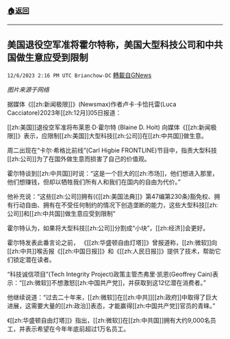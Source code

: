 ###  [:house:返回](README.md)
---


## 美国退役空军准将霍尔特称，美国大型科技公司和中共国做生意应受到限制
`12/6/2023 2:16 PM UTC Brianchow-DC` [轉載自GNews](https://gnews.org/articles/2078399)

*图片来源于网络*

据媒体《[[zh:新闻极限]]》(Newsmax)作者卢卡·卡恰托雷(Luca Cacciatore)2023年[[zh:12月]]05日报道：

[[zh:美国]]退役空军准将布莱恩·D·霍尔特 (Blaine D. Holt) 向媒体《[[zh:新闻极限]]》表示，应限制[[zh:美国]]大型科技[[zh:公司]]在[[zh:中共国]]做生意。

​​​​​​​​​​​​​​​​​​​​​周二出现在“卡尔·希格比前线”(Carl Higbie FRONTLINE)节目中，指责大型科技[[zh:公司]]为了在国外做生意而损害了自己的价值观。

霍尔特谈到[[zh:中共国]]时说：“这是一个巨大的[[zh:市场]]，他们想进入那里，他们想赚钱，但却以牺牲我们所有人和我们在国内的自由为代价。”

他补充说：“这些[[zh:公司]]拥有(《[[zh:美国法典]]》第47编第230条)豁免权、拥有行动自由、拥有在不受任何制约的情况下创造垄断的能力，这些大型科技[[zh:公司]]和[[zh:中共国]]做生意应受到限制”

霍尔特认为，如果将大型科技[[zh:公司]]分割成“小块”，[[zh:经济]]会更好。

霍尔特发表此番言论之前， 《[[zh:华盛顿自由灯塔]]》曾报道称，[[zh:微软]]向[[zh:中共]]喉舌报《[[zh:中国日报]]》和《[[zh:人民日报]]》提供了技术，帮助它们锁定潜在读者。

“科技诚信项目”(Tech Integrity Project)政策主管杰弗里·凯恩(Geoffrey Cain)表示：“[[zh:微软]]不想激怒[[zh:中国共产党]]，并获取到这12亿潜在消费者。”

他继续说道：“过去二十年来，[[zh:微软]]在[[zh:中共]][[zh:政府]]中取得了巨大进展，这需要大量的[[zh:政治]]表态，才能赢得[[zh:中国共产党]]官员的青睐。”

《[[zh:华盛顿自由灯塔]]》指出，[[zh:微软]]在[[zh:中共国]]拥有大约9,000名员工，并表示希望在今年年底前超过1万名员工。
